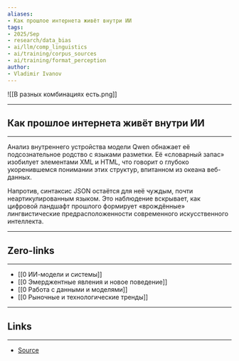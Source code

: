 ```yaml
---
aliases: 
- Как прошлое интернета живёт внутри ИИ 
tags:
- 2025/Sep
- research/data_bias
- ai/llm/comp_linguistics
- ai/training/corpus_sources
- ai/training/format_perception
author:
- Vladimir Ivanov
---
```

![[В разных комбинациях есть.png]]

-----
##  Как прошлое интернета живёт внутри ИИ
-----
Анализ внутреннего устройства модели Qwen обнажает её подсознательное родство с языками разметки. Её «словарный запас» изобилует элементами XML и HTML, что говорит о глубоко укоренившемся понимании этих структур, впитанном из океана веб-данных. 

Напротив, синтаксис JSON остаётся для неё чуждым, почти неартикулированным языком. Это наблюдение вскрывает, как цифровой ландшафт прошлого формирует «врождённые» лингвистические предрасположенности современного искусственного интеллекта.

---
## Zero-links
---
- [[0 ИИ-модели и системы]]
- [[0 Эмерджентные явления и новое поведение]]
- [[0 Работа с данными и моделями]]
- [[0 Рыночные и технологические тренды]]

---
## Links
---
- [Source](https://t.me/turboproject/2171)